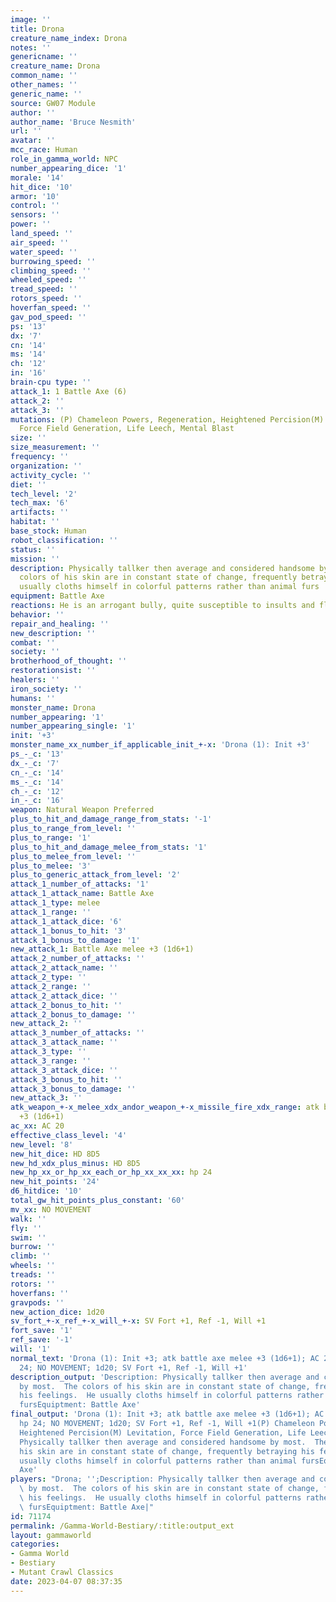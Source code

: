 ```yaml
---
image: ''
title: Drona
creature_name_index: Drona
notes: ''
genericname: ''
creature_name: Drona
common_name: ''
other_names: ''
generic_name: ''
source: GW07 Module
author: ''
author_name: 'Bruce Nesmith'
url: ''
avatar: ''
mcc_race: Human
role_in_gamma_world: NPC
number_appearing_dice: '1'
morale: '14'
hit_dice: '10'
armor: '10'
control: ''
sensors: ''
power: ''
land_speed: ''
air_speed: ''
water_speed: ''
burrowing_speed: ''
climbing_speed: ''
wheeled_speed: ''
tread_speed: ''
rotors_speed: ''
hoverfan_speed: ''
gav_pod_speed: ''
ps: '13'
dx: '7'
cn: '14'
ms: '14'
ch: '12'
in: '16'
brain-cpu type: ''
attack_1: 1 Battle Axe (6)
attack_2: ''
attack_3: ''
mutations: (P) Chameleon Powers, Regeneration, Heightened Percision(M) Levitation,
  Force Field Generation, Life Leech, Mental Blast
size: ''
size_measurement: ''
frequency: ''
organization: ''
activity_cycle: ''
diet: ''
tech_level: '2'
tech_max: '6'
artifacts: ''
habitat: ''
base_stock: Human
robot_classification: ''
status: ''
mission: ''
description: Physically tallker then average and considered handsome by most.  The
  colors of his skin are in constant state of change, frequently betraying his feelings.  He
  usually cloths himself in colorful patterns rather than animal furs
equipment: Battle Axe
reactions: He is an arrogant bully, quite susceptible to insults and flattery.
behavior: ''
repair_and_healing: ''
new_description: ''
combat: ''
society: ''
brotherhood_of_thought: ''
restorationsist: ''
healers: ''
iron_society: ''
humans: ''
monster_name: Drona
number_appearing: '1'
number_appearing_single: '1'
init: '+3'
monster_name_xx_number_if_applicable_init_+-x: 'Drona (1): Init +3'
ps_-_c: '13'
dx_-_c: '7'
cn_-_c: '14'
ms_-_c: '14'
ch_-_c: '12'
in_-_c: '16'
weapon: Natural Weapon Preferred
plus_to_hit_and_damage_range_from_stats: '-1'
plus_to_range_from_level: ''
plus_to_range: '1'
plus_to_hit_and_damage_melee_from_stats: '1'
plus_to_melee_from_level: ''
plus_to_melee: '3'
plus_to_generic_attack_from_level: '2'
attack_1_number_of_attacks: '1'
attack_1_attack_name: Battle Axe
attack_1_type: melee
attack_1_range: ''
attack_1_attack_dice: '6'
attack_1_bonus_to_hit: '3'
attack_1_bonus_to_damage: '1'
new_attack_1: Battle Axe melee +3 (1d6+1)
attack_2_number_of_attacks: ''
attack_2_attack_name: ''
attack_2_type: ''
attack_2_range: ''
attack_2_attack_dice: ''
attack_2_bonus_to_hit: ''
attack_2_bonus_to_damage: ''
new_attack_2: ''
attack_3_number_of_attacks: ''
attack_3_attack_name: ''
attack_3_type: ''
attack_3_range: ''
attack_3_attack_dice: ''
attack_3_bonus_to_hit: ''
attack_3_bonus_to_damage: ''
new_attack_3: ''
atk_weapon_+-x_melee_xdx_andor_weapon_+-x_missile_fire_xdx_range: atk battle axe melee
  +3 (1d6+1)
ac_xx: AC 20
effective_class_level: '4'
new_level: '8'
new_hit_dice: HD 8D5
new_hd_xdx_plus_minus: HD 8D5
new_hp_xx_or_hp_xx_each_or_hp_xx_xx_xx: hp 24
new_hit_points: '24'
d6_hitdice: '10'
total_gw_hit_points_plus_constant: '60'
mv_xx: NO MOVEMENT
walk: ''
fly: ''
swim: ''
burrow: ''
climb: ''
wheels: ''
treads: ''
rotors: ''
hoverfans: ''
gravpods: ''
new_action_dice: 1d20
sv_fort_+-x_ref_+-x_will_+-x: SV Fort +1, Ref -1, Will +1
fort_save: '1'
ref_save: '-1'
will: '1'
normal_text: 'Drona (1): Init +3; atk battle axe melee +3 (1d6+1); AC 20; HD 8D5 hp
  24; NO MOVEMENT; 1d20; SV Fort +1, Ref -1, Will +1'
description_output: 'Description: Physically tallker then average and considered handsome
  by most.  The colors of his skin are in constant state of change, frequently betraying
  his feelings.  He usually cloths himself in colorful patterns rather than animal
  fursEquiptment: Battle Axe'
final_output: 'Drona (1): Init +3; atk battle axe melee +3 (1d6+1); AC 20; HD 8D5
  hp 24; NO MOVEMENT; 1d20; SV Fort +1, Ref -1, Will +1(P) Chameleon Powers, Regeneration,
  Heightened Percision(M) Levitation, Force Field Generation, Life Leech, Mental BlastDescription:
  Physically tallker then average and considered handsome by most.  The colors of
  his skin are in constant state of change, frequently betraying his feelings.  He
  usually cloths himself in colorful patterns rather than animal fursEquiptment: Battle
  Axe'
players: "Drona; '';Description: Physically tallker then average and considered handsome\
  \ by most.  The colors of his skin are in constant state of change, frequently betraying\
  \ his feelings.  He usually cloths himself in colorful patterns rather than animal\
  \ fursEquiptment: Battle Axe|"
id: 71174
permalink: /Gamma-World-Bestiary/:title:output_ext
layout: gammaworld
categories:
- Gamma World
- Bestiary
- Mutant Crawl Classics
date: 2023-04-07 08:37:35
---
```

